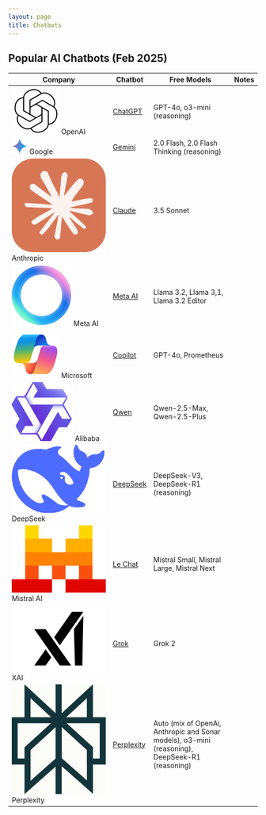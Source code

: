 ```yaml
---
layout: page
title: Chatbots
---
```


<style>
    .post tr td:first-of-type { display: flex; align-items: center; }
    .post tr td:first-of-type img { width: 1.4em; height: unset; margin-right: .5em;}
</style>

## Popular AI Chatbots (Feb 2025)

| Company | Chatbot | Free Models | Notes |
| ------- | ------- | ----------- | ----- |
| ![](/static/images/logos/openai.svg) OpenAI | <a href="https://chatgpt.com" target="_blank">ChatGPT</a> | GPT-4o, o3-mini (reasoning) | |
| ![](/static/images/logos/gemini.svg) Google | <a href="https://gemini.google.com/app" target="_blank">Gemini</a> | 2.0 Flash, 2.0 Flash Thinking (reasoning) | |
| ![](/static/images/logos/claude.svg) Anthropic | <a href="" target="_blank">Claude</a> | 3.5 Sonnet | |
| ![](/static/images/logos/meta-ai.png) Meta AI | <a href="https://www.meta.ai" target="_blank">Meta AI</a> | Llama 3.2, Llama 3,1, Llama 3.2 Editor | |
| ![](/static/images/logos/copilot.svg) Microsoft | <a href="https://copilot.microsoft.com" target="_blank">Copilot</a> | GPT-4o, Prometheus | |
| ![](/static/images/logos/qwen.png) Alibaba | <a href="https://chat.qwenlm.ai" target="_blank">Qwen</a> | Qwen-2.5-Max, Qwen-2.5-Plus | |
| ![](/static/images/logos/deepseek.png) DeepSeek | <a href="https://chat.deepseek.com" target="_blank">DeepSeek</a> | DeepSeek-V3, DeepSeek-R1 (reasoning) | |
| ![](/static/images/logos/mistral.svg) Mistral AI | <a href="https://chat.mistral.ai/chat" target="_blank">Le Chat</a> | Mistral Small, Mistral Large, Mistral Next | |
| ![](/static/images/logos/xai.svg) XAI | <a href="https://grok.com" target="_blank">Grok</a> | Grok 2 | |
| ![](/static/images/logos/perplexity.png) Perplexity | <a href="https://www.perplexity.ai" target="_blank">Perplexity</a> | Auto (mix of OpenAi, Anthropic and Sonar models), o3-mini (reasoning), DeepSeek-R1 (reasoning) | |